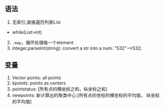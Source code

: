 ## 语法
1. 无索引,直接遍历列表List
- while(List>int)
2. `.map`，循环处理每一个element
3. Integer,parseInt(string): convert a str into a num: "532"-->532;
## 变量
1. Vector points: all points
2. kpoints: points as centers
3. pointstatus: [所有点的横坐标之和，纵坐标之和]
4. newpoints: 新计算出的聚类中心:[所有点的坐标的横坐标的平均值， 纵坐标的平均值]
